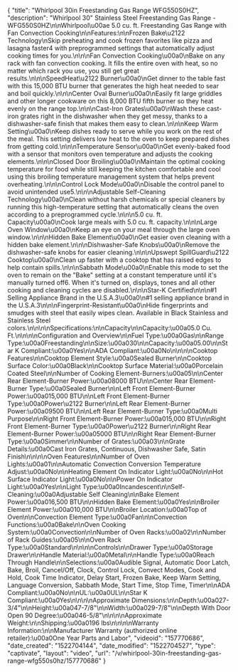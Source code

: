{
    "title": "Whirlpool 30in Freestanding Gas Range WFG550S0HZ",
    "description": "Whirlpool 30\" Stainless Steel Freestanding Gas Range - WFG550S0HZ\n\nWhirlpool\u00ae 5.0 cu. ft. Freestanding Gas Range with Fan Convection Cooking\n\nFeatures:\n\nFrozen Bake\u2122 Technology\nSkip preheating and cook frozen favorites like pizza and lasagna faster4 with preprogrammed settings that automatically adjust cooking times for you.\n\n\nFan Convection Cooking\u00a0\nBake on any rack with fan convection cooking. It fills the entire oven with heat, so no matter which rack you use, you still get great results.\n\n\nSpeedHeat\u2122 Burner\u00a0\nGet dinner to the table fast with this 15,000 BTU burner that generates the high heat needed to sear and boil quickly.\n\n\nCenter Oval Burner\u00a0\nEasily fit large griddles and other longer cookware on this 8,000 BTU fifth burner so they heat evenly on the range top.\n\n\nCast-Iron Grates\u00a0\nWash these cast-iron grates right in the dishwasher when they get messy, thanks to a dishwasher-safe finish that makes them easy to clean.\n\n\nKeep Warm Setting\u00a0\nKeep dishes ready to serve while you work on the rest of the meal. This setting delivers low heat to the oven to keep prepared dishes from getting cold.\n\n\nTemperature Sensor\u00a0\nGet evenly-baked food with a sensor that monitors oven temperature and adjusts the cooking elements.\n\n\nClosed Door Broiling\u00a0\nMaintain the optimal cooking temperature for food while still keeping the kitchen comfortable and cool using this broiling temperature management system that helps prevent overheating.\n\n\nControl Lock Mode\u00a0\nDisable the control panel to avoid unintended use5.\n\n\nAdjustable Self-Cleaning Technology\u00a0\nClean without harsh chemicals or special cleaners by running this high-temperature setting that automatically cleans the oven according to a preprogrammed cycle.\n\n\n5.0 cu. ft. Capacity\u00a0\nCook large meals with 5.0 cu. ft. capacity.\n\n\nLarge Oven Window\u00a0\nKeep an eye on your meal through the large oven window.\n\n\nHidden Bake Element\u00a0\nGet easier oven cleaning with a hidden bake element.\n\n\nDishwasher-Safe Knobs\u00a0\nRemove the dishwasher-safe knobs for easier cleaning.\n\n\nUpswept SpillGuard\u2122 Cooktop\u00a0\nClean up faster with a cooktop that has raised edges to help contain spills.\n\n\nSabbath Mode\u00a0\nEnable this mode to set the oven to remain on the \"Bake\" setting at a constant temperature until it's manually turned off6. When it's turned on, displays, tones and all other cooking and cleaning cycles are disabled.\n\n\nStar-K Certified\n\n\n#1 Selling Appliance Brand in the U.S.A.3\u00a0\n#1 selling appliance brand in the U.S.A.3\n\n\nFingerprint-Resistant\u00a0\nHide fingerprints and smudges with steel that easily wipes clean. Available in Black Stainless and Stainless Steel colors.\n\n\n\nSpecifications:\n\nCapacity\n\nCapacity:\u00a05.0 Cu. Ft.\n\n\n\nConfiguration and Overview\n\nFuel Type:\u00a0Gas\n\nRange Type:\u00a0Freestanding\n\nSize:\u00a030\n\nCapacity:\u00a05.00\n\nStar K Compliant:\u00a0Yes\n\nADA Compliant:\u00a0No\n\n\n\nCooktop Features\n\nCooktop Element Style:\u00a0Sealed Burner\n\nCooktop Surface Color:\u00a0Black\n\nCooktop Surface Material:\u00a0Porcelain Coated Steel\n\nNumber of Cooking Element-Burners:\u00a05\n\nCenter Rear Element-Burner Power:\u00a08000 BTU\n\nCenter Rear Element-Burner Type:\u00a0Sealed Burner\n\nLeft Front Element-Burner Power:\u00a015,000 BTU\n\nLeft Front Element-Burner Type:\u00a0Power\u2122 Burner\n\nLeft Rear Element-Burner Power:\u00a09500 BTU\n\nLeft Rear Element-Burner Type:\u00a0Multi Purpose\n\nRight Front Element-Burner Power:\u00a015,000 BTU\n\nRight Front Element-Burner Type:\u00a0Power\u2122 Burner\n\nRight Rear Element-Burner Power:\u00a05000 BTU\n\nRight Rear Element-Burner Type:\u00a0Simmer\n\nNumber of Grates:\u00a03\n\nGrate Details:\u00a0Cast Iron Grates, Continuous, Dishwasher Safe, Satin Finish\n\n\n\nOven Features\n\nNumber of Oven Lights:\u00a01\n\nAutomatic Convection Conversion Temperature Adjust:\u00a0No\n\nHeating Element On Indicator Light:\u00a0No\n\nHot Surface Indicator Light:\u00a0No\n\nPower On Indicator Light:\u00a0Yes\n\nLight Type:\u00a0Incandescent\n\nSelf-Cleaning:\u00a0Adjustable Self Cleaning\n\nBake Element Power:\u00a016,500 BTU\n\nHidden Bake Element:\u00a0Yes\n\nBroiler Element Power:\u00a010,000 BTU\n\nBroiler Location:\u00a0Top of Oven\n\nConvection Element Type:\u00a0Fan\n\nConvection Functions:\u00a0Bake\n\nOven Cooking System:\u00a0Convection\n\nNumber of Oven Racks:\u00a02\n\nNumber of Rack Guides:\u00a05\n\nOven Rack Type:\u00a0Standard\n\n\n\nControls\n\nDrawer Type:\u00a0Storage Drawer\n\nHandle Material:\u00a0Metal\n\nHandle Type:\u00a0Reach Through Handle\n\nSelections:\u00a0Audible Signal, Automatic Door Latch, Bake, Broil, Cancel\/Off, Clock, Control Lock, Convect Modes, Cook and Hold, Cook Time Indicator, Delay Start, Frozen Bake, Keep Warm Setting, Language Conversion, Sabbath Mode, Start Time, Stop Time, Timer\n\nADA Compliant:\u00a0No\n\nUL:\u00a0UL\n\nStar K Compliant:\u00a0Yes\n\n\n\nApproximate Dimensions:\n\nDepth:\u00a027-3\/4\"\n\nHeight:\u00a047-7\/8\"\n\nWidth:\u00a029-7\/8\"\n\nDepth With Door Open 90 Degree:\u00a046-5\/8\"\n\n\n\nApproximate Weight:\n\nShipping:\u00a0196 lbs\n\n\n\nWarranty Information:\n\nManufacturer Warranty (authorized online retailer):\u00a0One Year Parts and Labor",
    "videoid": "157770686",
    "date_created": "1522704144",
    "date_modified": "1522704527",
    "type": "captivate",
    "layout": "video",
    "url": "\/v\/whirlpool-30in-freestanding-gas-range-wfg550s0hz\/157770686"
}